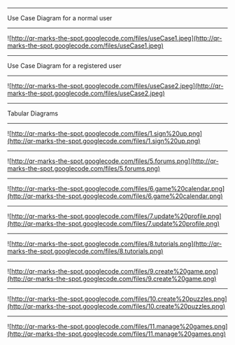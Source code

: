 
---

Use Case Diagram for a normal user

---

![http://qr-marks-the-spot.googlecode.com/files/useCase1.jpeg](http://qr-marks-the-spot.googlecode.com/files/useCase1.jpeg)

---

Use Case Diagram for a registered user

---

![http://qr-marks-the-spot.googlecode.com/files/useCase2.jpeg](http://qr-marks-the-spot.googlecode.com/files/useCase2.jpeg)

---

Tabular Diagrams

---

![http://qr-marks-the-spot.googlecode.com/files/1.sign%20up.png](http://qr-marks-the-spot.googlecode.com/files/1.sign%20up.png)

---

![http://qr-marks-the-spot.googlecode.com/files/5.forums.png](http://qr-marks-the-spot.googlecode.com/files/5.forums.png)

---

![http://qr-marks-the-spot.googlecode.com/files/6.game%20calendar.png](http://qr-marks-the-spot.googlecode.com/files/6.game%20calendar.png)

---

![http://qr-marks-the-spot.googlecode.com/files/7.update%20profile.png](http://qr-marks-the-spot.googlecode.com/files/7.update%20profile.png)

---

![http://qr-marks-the-spot.googlecode.com/files/8.tutorials.png](http://qr-marks-the-spot.googlecode.com/files/8.tutorials.png)

---

![http://qr-marks-the-spot.googlecode.com/files/9.create%20game.png](http://qr-marks-the-spot.googlecode.com/files/9.create%20game.png)

---

![http://qr-marks-the-spot.googlecode.com/files/10.create%20puzzles.png](http://qr-marks-the-spot.googlecode.com/files/10.create%20puzzles.png)

---

![http://qr-marks-the-spot.googlecode.com/files/11.manage%20games.png](http://qr-marks-the-spot.googlecode.com/files/11.manage%20games.png)